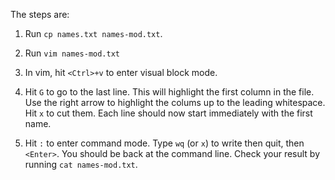 The steps are:

1. Run `cp names.txt names-mod.txt`.

2. Run `vim names-mod.txt`

3. In vim, hit `<Ctrl>+v` to enter visual block mode.

4. Hit `G` to go to the last line. This will highlight the first column in the file. Use the right arrow to highlight the colums up to the leading whitespace. Hit `x` to cut them. Each line should now start immediately with the first name.

4. Hit `:` to enter command mode. Type `wq` (or `x`) to write then quit, then `<Enter>`. You should be back at the command line. Check your result by running `cat names-mod.txt`.
